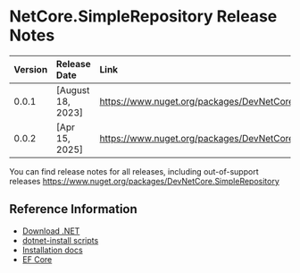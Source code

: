 # NetCore.SimpleRepository Release Notes

| Version | Release Date      | Link                                                             |
|:--------|:------------------|:-----------------------------------------------------------------|
| 0.0.1   | [August 18, 2023] | https://www.nuget.org/packages/DevNetCore.SimpleRepository/0.0.1 |
| 0.0.2   | [Apr 15, 2025]    | https://www.nuget.org/packages/DevNetCore.SimpleRepository/0.0.2 |

You can find release notes for all releases, including out-of-support releases
https://www.nuget.org/packages/DevNetCore.SimpleRepository

## Reference Information

* [Download .NET](https://dotnet.microsoft.com/download/dotnet)
* [dotnet-install scripts](https://learn.microsoft.com/dotnet/core/tools/dotnet-install-script)
* [Installation docs](https://learn.microsoft.com/dotnet/core/install/)
* [EF Core](https://learn.microsoft.com/en-us/ef/core/)
